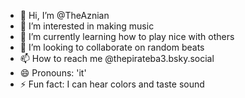 - 👋 Hi, I’m @TheAznian
- 👀 I’m interested in making music
- 🌱 I’m currently learning how to play nice with others
- 💞️ I’m looking to collaborate on random beats
- 📫 How to reach me @thepirateba3.bsky.social
- 😄 Pronouns: 'it'
- ⚡ Fun fact: I can hear colors and taste sound

<!---
TheAznian/TheAznian is a ✨ special ✨ repository because its `README.md` (this file) appears on your GitHub profile.
You can click the Preview link to take a look at your changes.
--->
